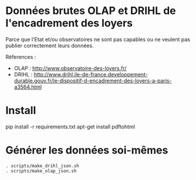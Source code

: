 # Données brutes OLAP et DRIHL de l'encadrement des loyers
Parce que l'Etat et/ou observatoires ne sont pas capables ou ne veulent pas publier correctement leurs données.

Réferences :
 - OLAP : http://www.observatoire-des-loyers.fr/
 - DRIHL : http://www.drihl.ile-de-france.developpement-durable.gouv.fr/le-dispositif-d-encadrement-des-loyers-a-paris-a3564.html

# Install
pip install -r requirements.txt
apt-get install pdftohtml

# Générer les données soi-mêmes
```
. scripts/make_drihl_json.sh
. scripts/make_olap_json.sh
```
